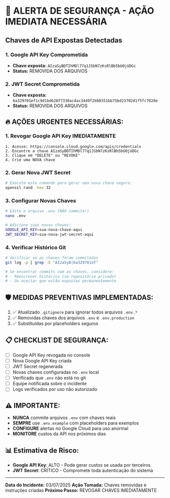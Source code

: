 # 🚨 ALERTA DE SEGURANÇA - AÇÃO IMEDIATA NECESSÁRIA

## Chaves de API Expostas Detectadas

### 1. **Google API Key Comprometida**
- **Chave exposta:** `AIzaSyBDTIhMDl77q1JSbN7zKsRlBb5bU0jUDGc`
- **Status:** REMOVIDA DOS ARQUIVOS

### 2. **JWT Secret Comprometida**  
- **Chave exposta:** `6a329701ef1c9d1bd628f7330ac4ac3449f2bb0351bb75bd23702d1f5fc7020e`
- **Status:** REMOVIDA DOS ARQUIVOS

## 🔥 AÇÕES URGENTES NECESSÁRIAS:

### 1. **Revogar Google API Key IMEDIATAMENTE**
   ```
   1. Acesse: https://console.cloud.google.com/apis/credentials
   2. Encontre a chave AIzaSyBDTIhMDl77q1JSbN7zKsRlBb5bU0jUDGc
   3. Clique em "DELETE" ou "REVOKE"
   4. Crie uma NOVA chave
   ```

### 2. **Gerar Nova JWT Secret**
   ```bash
   # Execute este comando para gerar uma nova chave segura:
   openssl rand -hex 32
   ```

### 3. **Configurar Novas Chaves**
   ```bash
   # Edite o arquivo .env (NÃO commite!)
   nano .env
   
   # Adicione suas novas chaves:
   GOOGLE_API_KEY=sua-nova-chave-aqui
   JWT_SECRET_KEY=sua-nova-jwt-secret-aqui
   ```

### 4. **Verificar Histórico Git**
   ```bash
   # Verificar se as chaves foram commitadas
   git log -p | grep -E "AIzaSyB|6a329701ef"
   
   # Se encontrar commits com as chaves, considere:
   # - Reescrever histórico (se repositório privado)
   # - Ou aceitar que estão expostas permanentemente
   ```

## 🛡️ MEDIDAS PREVENTIVAS IMPLEMENTADAS:

1. ✅ Atualizado `.gitignore` para ignorar todos arquivos `.env.*`
2. ✅ Removidas chaves dos arquivos `.env` e `.env.production`
3. ✅ Substituídas por placeholders seguros

## 📋 CHECKLIST DE SEGURANÇA:

- [ ] Google API Key revogada no console
- [ ] Nova Google API Key criada
- [ ] JWT Secret regenerada
- [ ] Novas chaves configuradas no `.env` local
- [ ] Verificado que `.env` não está no git
- [ ] Equipe notificada sobre o incidente
- [ ] Logs verificados por uso não autorizado

## ⚠️ IMPORTANTE:

- **NUNCA** commite arquivos `.env` com chaves reais
- **SEMPRE** use `.env.example` com placeholders para exemplos
- **CONFIGURE** alertas no Google Cloud para uso anormal
- **MONITORE** custos da API nos próximos dias

## 📊 Estimativa de Risco:

- **Google API Key**: ALTO - Pode gerar custos se usada por terceiros
- **JWT Secret**: CRÍTICO - Compromete toda autenticação do sistema

---

**Data do Incidente:** 03/07/2025
**Ação Tomada:** Chaves removidas e instruções criadas
**Próximo Passo:** REVOGAR CHAVES IMEDIATAMENTE